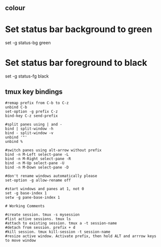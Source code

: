 ## colour
# Set status bar background to green
set -g status-bg green
# Set status bar foreground to black
set -g status-fg black


## tmux key bindings
```
#remap prefix from C-b to C-z
unbind C-b
set-option -g prefix C-z
bind-key C-z send-prefix

#split panes using | and -
bind | split-window -h
bind - split-window -v
unbind '"'
unbind %

#switch panes using alt-arrow without prefix
bind -n M-Left select-pane -L
bind -n M-Right select-pane -R
bind -n M-Up select-pane -U
bind -n M-Down select-pane -D

#don't rename windows automatically please
set-option -g allow-rename off

#start windows and panes at 1, not 0
set -g base-index 1
setw -g pane-base-index 1

# Working Comments

#create session. tmux -s mysession
#list active sessions. tmux ls
#attach to existing session. tmux a -t session-name
#detach from session. prefix + d
#kill session. tmux kill-session -t session-name
#resize active window. Activate prefix, then hold ALT and arrrow keys to move window
```

